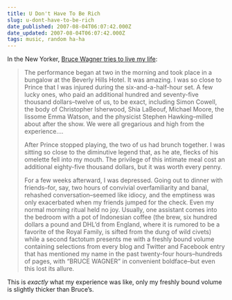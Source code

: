 ```yaml
---
title: U Don't Have To Be Rich
slug: u-dont-have-to-be-rich
date_published: 2007-08-04T06:07:42.000Z
date_updated: 2007-08-04T06:07:42.000Z
tags: music, random ha-ha
---
```


In the New Yorker, [Bruce Wagner tries to live my life](http://www.newyorker.com/humor/2007/08/06/070806sh_shouts_wagner?printable=true):

> The performance began at two in the morning and took place in a bungalow at the Beverly Hills Hotel. It was amazing. I was so close to Prince that I was injured during the six-and-a-half-hour set. A few lucky ones, who paid an additional hundred and seventy-five thousand dollars–twelve of us, to be exact, including Simon Cowell, the body of Christopher Isherwood, Shia LaBeouf, Michael Moore, the lissome Emma Watson, and the physicist Stephen Hawking–milled about after the show. We were all gregarious and high from the experience….
> 
> After Prince stopped playing, the two of us had brunch together. I was sitting so close to the diminutive legend that, as he ate, flecks of his omelette fell into my mouth. The privilege of this intimate meal cost an additional eighty-five thousand dollars, but it was worth every penny.
> 
> For a few weeks afterward, I was depressed. Going out to dinner with friends–for, say, two hours of convivial overfamiliarity and banal, rehashed conversation–seemed like idiocy, and the emptiness was only exacerbated when my friends jumped for the check. Even my normal morning ritual held no joy. Usually, one assistant comes into the bedroom with a pot of Indonesian coffee (the brew, six hundred dollars a pound and DHL’d from England, where it is rumored to be a favorite of the Royal Family, is sifted from the dung of wild civets) while a second factotum presents me with a freshly bound volume containing selections from every blog and Twitter and Facebook entry that has mentioned my name in the past twenty-four hours–hundreds of pages, with “BRUCE WAGNER” in convenient boldface–but even this lost its allure.

This is *exactly* what my experience was like, only my freshly bound volume is slightly thicker than Bruce’s.
